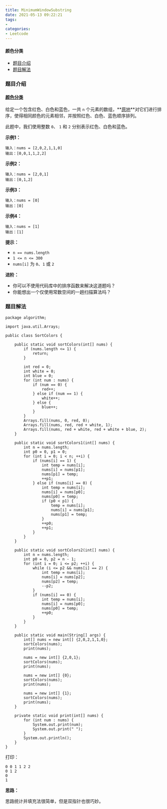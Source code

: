 ```yaml
---
title: MinimumWindowSubstring
date: 2021-05-13 09:22:21
tags:
- 
categories:
- Leetcode 
---
```




#### 颜色分类

- [题目介绍](https://yangtzeshore.github.io/2021/05/13/SortColors/#题目介绍)
- [题目解法](https://yangtzeshore.github.io/2021/05/13/SortColors/#题目解法)

### 题目介绍

#### [颜色分类](https://leetcode-cn.com/problems/sort-colors/)

给定一个包含红色、白色和蓝色，一共 `n` 个元素的数组，**[原地](https://baike.baidu.com/item/原地算法)**对它们进行排序，使得相同颜色的元素相邻，并按照红色、白色、蓝色顺序排列。

此题中，我们使用整数 `0`、 `1` 和 `2` 分别表示红色、白色和蓝色。

**示例1：**

```
输入：nums = [2,0,2,1,1,0]
输出：[0,0,1,1,2,2]
```

**示例2：**

```
输入：nums = [2,0,1]
输出：[0,1,2]
```

**示例3：**

```
输入：nums = [0]
输出：[0]
```

**示例4：**

```
输入：nums = [1]
输出：[1]
```

**提示：**

- `n == nums.length`
- `1 <= n <= 300`
- `nums[i]` 为 `0`、`1` 或 `2`

**进阶：**

- 你可以不使用代码库中的排序函数来解决这道题吗？
- 你能想出一个仅使用常数空间的一趟扫描算法吗？

### 题目解法

```
package algorithm;

import java.util.Arrays;

public class SortColors {

    public static void sortColors(int[] nums) {
        if (nums.length <= 1) {
            return;
        }

        int red = 0;
        int white = 0;
        int blue = 0;
        for (int num : nums) {
            if (num == 0) {
                red++;
            } else if (num == 1) {
                white++;
            } else {
                blue++;
            }
        }
        Arrays.fill(nums, 0, red, 0);
        Arrays.fill(nums, red, red + white, 1);
        Arrays.fill(nums, red + white, red + white + blue, 2);
    }

    public static void sortColors1(int[] nums) {
        int n = nums.length;
        int p0 = 0, p1 = 0;
        for (int i = 0; i < n; ++i) {
            if (nums[i] == 1) {
                int temp = nums[i];
                nums[i] = nums[p1];
                nums[p1] = temp;
                ++p1;
            } else if (nums[i] == 0) {
                int temp = nums[i];
                nums[i] = nums[p0];
                nums[p0] = temp;
                if (p0 < p1) {
                    temp = nums[i];
                    nums[i] = nums[p1];
                    nums[p1] = temp;
                }
                ++p0;
                ++p1;
            }
        }
    }

    public static void sortColors2(int[] nums) {
        int n = nums.length;
        int p0 = 0, p2 = n - 1;
        for (int i = 0; i <= p2; ++i) {
            while (i <= p2 && nums[i] == 2) {
                int temp = nums[i];
                nums[i] = nums[p2];
                nums[p2] = temp;
                --p2;
            }
            if (nums[i] == 0) {
                int temp = nums[i];
                nums[i] = nums[p0];
                nums[p0] = temp;
                ++p0;
            }
        }
    }

    public static void main(String[] args) {
        int[] nums = new int[] {2,0,2,1,1,0};
        sortColors(nums);
        print(nums);

        nums = new int[] {2,0,1};
        sortColors(nums);
        print(nums);

        nums = new int[] {0};
        sortColors(nums);
        print(nums);

        nums = new int[] {1};
        sortColors(nums);
        print(nums);
    }

    private static void print(int[] nums) {
        for (int num : nums) {
            System.out.print(num);
            System.out.print(" ");
        }
        System.out.println();
    }
}
```

打印：

```
0 0 1 1 2 2 
0 1 2 
0 
1 
```

**思路：**

思路统计并填充法很简单，但是双指针也很巧妙。